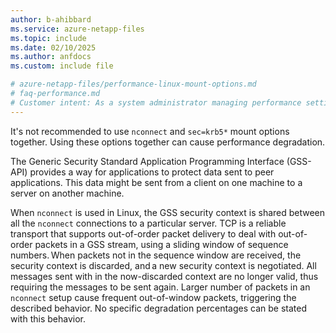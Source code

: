 ```yaml
---
author: b-ahibbard
ms.service: azure-netapp-files
ms.topic: include
ms.date: 02/10/2025
ms.author: anfdocs
ms.custom: include file

# azure-netapp-files/performance-linux-mount-options.md
# faq-performance.md
# Customer intent: As a system administrator managing performance settings for Linux mounts, I want to understand the implications of using `nconnect` and `sec=krb5*` together, so that I can optimize my application's data transmission without causing performance degradation.
---
```


It's not recommended to use `nconnect` and `sec=krb5*` mount options together. Using these options together can cause performance degradation.

The Generic Security Standard Application Programming Interface (GSS-API) provides a way for applications to protect data sent to peer applications. This data might be sent from a client on one machine to a server on another machine.  

When `nconnect` is used in Linux, the GSS security context is shared between all the `nconnect` connections to a particular server. TCP is a reliable transport that supports out-of-order packet delivery to deal with out-of-order packets in a GSS stream, using a sliding window of sequence numbers. When packets not in the sequence window are received, the security context is discarded, and a new security context is negotiated. All messages sent with in the now-discarded context are no longer valid, thus requiring the messages to be sent again. Larger number of packets in an `nconnect` setup cause frequent out-of-window packets, triggering the described behavior. No specific degradation percentages can be stated with this behavior. 
 